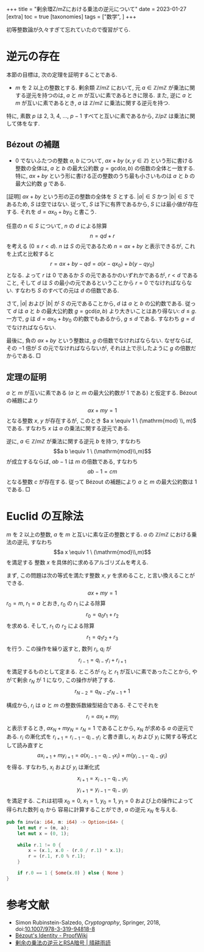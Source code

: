 +++
title = "剰余環Z/mZにおける乗法の逆元について"
date = 2023-01-27
[extra]
toc = true
[taxonomies]
tags = ["数学", ]
+++

初等整数論が久々すぎて忘れていたので復習がてら.


# 逆元の存在

本節の目標は, 次の定理を証明することである.

* $m$ を 2 以上の整数とする. 剰余類 $\mathbb{Z} / m \mathbb{Z}$ において, 
元 $a \in \mathbb{Z} / m \mathbb{Z}$ が乗法に関する逆元を持つのは, 
$a$ と $m$ が互いに素であるときに限る. また, 逆に $a$ と $m$ が互いに素であるとき, 
$a$ は $\mathbb{Z} / m \mathbb{Z}$ に乗法に関する逆元を持つ.

特に, 素数 $p$ は 2, 3, 4, ..., $p - 1$ すべてと互いに素であるから, 
$\mathbb{Z} / p \mathbb{Z}$ は乗法に関して体をなす.

## Bézout の補題

* 0 でないふたつの整数 $a$, $b$ について, 
$a x + b y$ ($x, y \in \mathbb{Z}$) という形に書ける整数の全体は, 
$a$ と $b$ の最大公約数 $g = \mathrm{gcd} ( a, b )$ の倍数の全体と一致する.
特に, $a x + b y$ という形に書ける正の整数のうち最も小さいものは $a$ と $b$ の最大公約数 $g$ である.

[証明]
$a x + b y$ という形の正の整数の全体を $S$ とする. 
$\left|a\right| \in S$ かつ $\left|b\right| \in S$ であるため, $S$ は空ではない. 
従って, $S$ は下に有界であるから, $S$ には最小値が存在する. それを $d = a x_0 + b y_0$ と書こう.

任意の $n \in S$ について, $n$ の $d$ による除算
$$n = q d + r$$
を考える ($0 \leq r < d$). $n$ は $S$ の元であるため $n = a x + b y$ と表示できるが, 
これを上式と比較すると
$$r = a x + b y - q d = a ( x - q x_0 ) + b ( y - q y_0 )$$
となる. よって $r$ は 0 であるか $S$ の元であるかのいずれかであるが, $r < d$ であること, 
そして $d$ は $S$ の最小の元であるということから $r = 0$ でなければならない.
すなわち $S$ のすべての元は $d$ の倍数である.

さて, $\left|a\right|$ および 
$\left|b\right|$ が $S$ の元であることから, $d$ は $a$ と $b$ の公約数である. 
従って $d$ は $a$ と $b$ の最大公約数 $g = \mathrm{gcd} ( a, b )$ より大きいことはあり得ない: $d \leq g$. 
一方で, $g$ は $d = a x_0 + b y_0$ の約数でもあるから, $g \leq d$ である. 
すなわち $g = d$ でなければならない. 

最後に, 負の $a x + b y$ という整数は, $g$ の倍数でなければならない. 
なぜならば, その $- 1$ 倍が $S$ の元でなければならないが, それは上で示したように $g$ の倍数だからである. □

## 定理の証明

$a$ と $m$ が互いに素である ($a$ と $m$ の最大公約数が 1 である) と仮定する. Bézout の補題により
$$a x + m y = 1$$
となる整数 $x$, $y$ が存在するが, このとき $a x \equiv 1 \ (\mathrm{mod} \\, m)$ である.
すなわち $x$ は $a$ の乗法に関する逆元である.

逆に, $a \in \mathbb{Z} / m \mathbb{Z}$ が乗法に関する逆元 $b$ を持つ, すなわち
$$a b \equiv 1 \ (\mathrm{mod}\\,m)$$
が成立するならば, $a b - 1$ は $m$ の倍数である, すなわち
$$a b - 1 = c m$$
となる整数 $c$ が存在する. 従って Bézout の補題により $a$ と $m$ の最大公約数は 1 である. □


# Euclid の互除法

$m$ を 2 以上の整数, $a$ を $m$ と互いに素な正の整数とする. $a$ の $\mathbb{Z} / m \mathbb{Z}$ における乗法の逆元, すなわち
$$a x \equiv 1 \ (\mathrm{mod}\\,m)$$
を満足する 整数 $x$ を具体的に求めるアルゴリズムを考える. 

まず, この問題は次の等式を満たす整数 $x$, $y$ を求めること, と言い換えることができる.
$$a x + m y = 1$$
$r_0 = m$, $r_1 = a$ とおき, $r_0$ の $r_1$ による除算
$$r_0 = q_0 r_1 + r_2$$
を求める. そして, $r_1$ の $r_2$ による除算
$$r_1 = q_1 r_2 + r_3$$
を行う. この操作を繰り返すと, 数列 $r_i$, $q_i$ が
$$r_{i-1} = q_{i-1} r_i + r_{i+1}$$
を満足するものとして定まる. ところが $r_0$ と $r_1$ が互いに素であったことから, 
やがて剰余 $r_N$ が 1 になり, この操作が終了する.
$$r_{N-2} = q_{N-2} r_{N-1} + 1$$

構成から, $r_i$ は $a$ と $m$ の整数係数線型結合である. そこでそれを
$$r_i = a x_i + m y_i$$
と表示するとき, $a x_N + m y_N = r_N = 1$ であることから, $x_N$ が求める $a$ の逆元である. 
$r_i$ の漸化式を $r_{i+1} = r_{i-1} - q_{i-1} r_i$ と書き直し, $x_i$ および $y_i$ に関する等式として読み直すと
$$a x_{i+1} + m y_{i+1} = a \left( x_{i-1} - q_{i-1} x_i \right) + m \left( y_{i-1} - q_{i-1} y_i \right)$$
を得る. すなわち, $x_i$ および $y_i$ は漸化式
$$x_{i+1} = x_{i-1} - q_{i-1} x_i$$
$$y_{i+1} = y_{i-1} - q_{i-1} y_i$$
を満足する. これは初項 $x_0 = 0$, $x_1 = 1$, $y_0 = 1$, $y_1 = 0$ および上の操作によって得られた数列 $q_i$ から
容易に計算することができ, $a$ の逆元 $x_N$ を与える.

```rust
pub fn inv(a: i64, m: i64) -> Option<i64> {
    let mut r = (m, a);
    let mut x = (0, 1);
    
    while r.1 != 0 {
        x = (x.1, x.0 - (r.0 / r.1) * x.1);
        r = (r.1, r.0 % r.1);
    }

    if r.0 == 1 { Some(x.0) } else { None }
}
```


# 参考文献
* Simon Rubinstein-Salzedo, _Cryptography_, Springer, 2018, doi:[10.1007/978-3-319-94818-8](https://doi.org/10.1007/978-3-319-94818-8)
* [Bézout's Identity - ProofWiki](https://proofwiki.org/wiki/B%C3%A9zout%27s_Identity)
* [剰余の乗法の逆元とRSA暗号 | 晴耕雨読](https://tex2e.github.io/blog/crypto/invmod)
